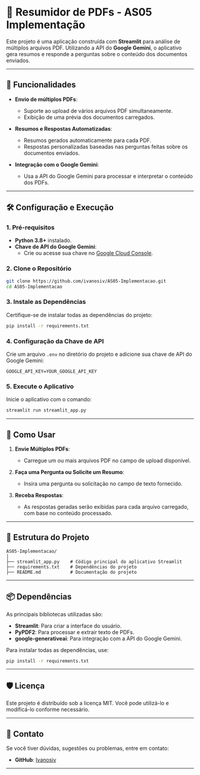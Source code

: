 # 📄 **Resumidor de PDFs - AS05 Implementação**

Este projeto é uma aplicação construída com **Streamlit** para análise de múltiplos arquivos PDF. Utilizando a API do **Google Gemini**, o aplicativo gera resumos e responde a perguntas sobre o conteúdo dos documentos enviados.

---

## 🚀 **Funcionalidades**
- **Envio de múltiplos PDFs**:
  - Suporte ao upload de vários arquivos PDF simultaneamente.
  - Exibição de uma prévia dos documentos carregados.

- **Resumos e Respostas Automatizadas**:
  - Resumos gerados automaticamente para cada PDF.
  - Respostas personalizadas baseadas nas perguntas feitas sobre os documentos enviados.

- **Integração com o Google Gemini**:
  - Usa a API do Google Gemini para processar e interpretar o conteúdo dos PDFs.

---

## 🛠️ **Configuração e Execução**

### 1. **Pré-requisitos**
- **Python 3.8+** instalado.
- **Chave de API do Google Gemini**:
  - Crie ou acesse sua chave no [Google Cloud Console](https://console.cloud.google.com/).

### 2. **Clone o Repositório**
```bash
git clone https://github.com/ivanosiv/AS05-Implementacao.git
cd AS05-Implementacao
```

### 3. **Instale as Dependências**
Certifique-se de instalar todas as dependências do projeto:
```bash
pip install -r requirements.txt
```

### 4. **Configuração da Chave de API**
Crie um arquivo `.env` no diretório do projeto e adicione sua chave de API do Google Gemini:
```plaintext
GOOGLE_API_KEY=YOUR_GOOGLE_API_KEY
```

### 5. **Execute o Aplicativo**
Inicie o aplicativo com o comando:
```bash
streamlit run streamlit_app.py
```

---

## 📝 **Como Usar**
1. **Envie Múltiplos PDFs**:
   - Carregue um ou mais arquivos PDF no campo de upload disponível.

2. **Faça uma Pergunta ou Solicite um Resumo**:
   - Insira uma pergunta ou solicitação no campo de texto fornecido.

3. **Receba Respostas**:
   - As respostas geradas serão exibidas para cada arquivo carregado, com base no conteúdo processado.

---

## 📂 **Estrutura do Projeto**
```
AS05-Implementacao/
│
├── streamlit_app.py    # Código principal do aplicativo Streamlit
├── requirements.txt    # Dependências do projeto
├── README.md           # Documentação do projeto
```

---

## 📦 **Dependências**
As principais bibliotecas utilizadas são:
- **Streamlit**: Para criar a interface do usuário.
- **PyPDF2**: Para processar e extrair texto de PDFs.
- **google-generativeai**: Para integração com a API do Google Gemini.

Para instalar todas as dependências, use:
```bash
pip install -r requirements.txt
```

---

## 🛡️ **Licença**
Este projeto é distribuído sob a licença MIT. Você pode utilizá-lo e modificá-lo conforme necessário.

---

## 📧 **Contato**
Se você tiver dúvidas, sugestões ou problemas, entre em contato:
- **GitHub**: [Ivanosiv](https://github.com/ivanosiv)

---
